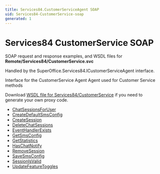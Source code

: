 ```yaml
---
title: Services84.CustomerServiceAgent SOAP
uid: Services84-CustomerService-soap
generated: 1
---
```


# Services84 CustomerService SOAP

SOAP request and response examples, and WSDL files for **Remote/Services84/CustomerService.svc**

Handled by the <see cref="T:SuperOffice.Services84.ICustomerServiceAgent">SuperOffice.Services84.ICustomerServiceAgent</see> interface.

Interface for the CustomerService Agent
Agent used for Customer Service methods

Download [WSDL file for Services84/CustomerService](../Services84-CustomerService.md) if you need to generate your own proxy code.

* [ChatSessionsForUser](ChatSessionsForUser.md)
* [CreateDefaultSmsConfig](CreateDefaultSmsConfig.md)
* [CreateSession](CreateSession.md)
* [DeleteChatSessions](DeleteChatSessions.md)
* [EventHandlerExists](EventHandlerExists.md)
* [GetSmsConfig](GetSmsConfig.md)
* [GetStatistics](GetStatistics.md)
* [HasChatNotify](HasChatNotify.md)
* [RemoveSession](RemoveSession.md)
* [SaveSmsConfig](SaveSmsConfig.md)
* [SessionIsValid](SessionIsValid.md)
* [UpdateFeatureToggles](UpdateFeatureToggles.md)
